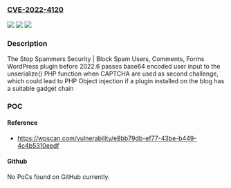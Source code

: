 ### [CVE-2022-4120](https://cve.mitre.org/cgi-bin/cvename.cgi?name=CVE-2022-4120)
![](https://img.shields.io/static/v1?label=Product&message=Stop%20Spammers%20Security%20%7C%20Block%20Spam%20Users%2C%20Comments%2C%20Forms&color=blue)
![](https://img.shields.io/static/v1?label=Version&message=%3D%200%20&color=brighgreen)
![](https://img.shields.io/static/v1?label=Vulnerability&message=CWE-502%20Deserialization%20of%20Untrusted%20Data&color=brighgreen)

### Description

The Stop Spammers Security | Block Spam Users, Comments, Forms WordPress plugin before 2022.6 passes base64 encoded user input to the unserialize() PHP function when CAPTCHA are used as second challenge, which could lead to PHP Object injection if a plugin installed on the blog has a suitable gadget chain

### POC

#### Reference
- https://wpscan.com/vulnerability/e8bb79db-ef77-43be-b449-4c4b5310eedf

#### Github
No PoCs found on GitHub currently.

